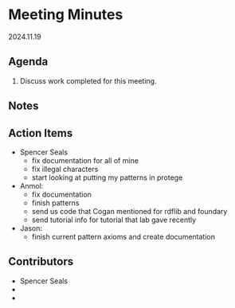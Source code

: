 # Meeting Minutes
2024.11.19

## Agenda
1. Discuss work completed for this meeting. 

## Notes

## Action Items
* Spencer Seals
	* fix documentation for all of mine
	* fix illegal characters
	* start looking at putting my patterns in protege
* Anmol:
	* fix documentation
	* finish patterns
	* send us code that Cogan mentioned for rdflib and foundary
	* send tutorial info for tutorial that lab gave recently
* Jason:
	* finish current pattern axioms and create documentation	

## Contributors
* Spencer Seals
* 
* 
